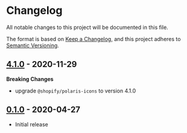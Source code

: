 # Changelog

All notable changes to this project will be documented in this file.

The format is based on [Keep a Changelog](https://keepachangelog.com/en/1.0.0/),
and this project adheres to [Semantic Versioning](https://semver.org/spec/v2.0.0.html).

## [4.1.0](https://github.com/metonym/svelte-polaris-icons/releases/tag/v4.1.0) - 2020-11-29

**Breaking Changes**

- upgrade `@shopify/polaris-icons` to version 4.1.0

## [0.1.0](https://github.com/metonym/svelte-polaris-icons/releases/tag/v0.1.0) - 2020-04-27

- Initial release
